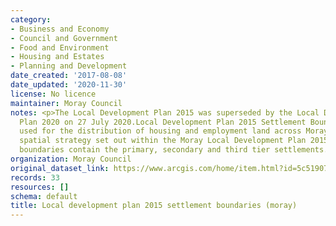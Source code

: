 ```yaml
---
category:
- Business and Economy
- Council and Government
- Food and Environment
- Housing and Estates
- Planning and Development
date_created: '2017-08-08'
date_updated: '2020-11-30'
license: No licence
maintainer: Moray Council
notes: <p>The Local Development Plan 2015 was superseded by the Local Development
  Plan 2020 on 27 July 2020.Local Development Plan 2015 Settlement Boundaries are
  used for the distribution of housing and employment land across Moray as per the
  spatial strategy set out within the Moray Local Development Plan 2015. Settlement
  boundaries contain the primary, secondary and third tier settlements.</p>
organization: Moray Council
original_dataset_link: https://www.arcgis.com/home/item.html?id=5c51907e5088428ea44e8d4068cf8e51
records: 33
resources: []
schema: default
title: Local development plan 2015 settlement boundaries (moray)
---
```

